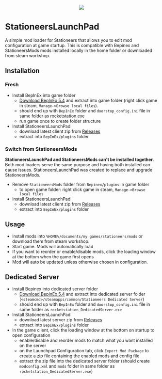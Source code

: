 <p align="center"><img src="docs/SLP_logo.png" /></p>

# StationeersLaunchPad

A simple mod loader for Stationeers that allows you to edit mod configuration at game startup. This is compatible with Bepinex and StationeersMods mods installed locally in the home folder or downloaded from steam workshop.

## Installation

### Fresh
- Install BepInEx into game folder
  - [Download BepInEx 5.4](https://github.com/BepInEx/BepInEx/releases/download/v5.4.23.3/BepInEx_win_x64_5.4.23.3.zip) and extract into game folder (right click game in steam, `Manage->Browse local files`).
  - should end up with `BepInEx` folder and `doorstop_config.ini` file in same folder as rocketstation.exe
  - run game once to create folder structure
- Install StationeersLaunchPad
  - download latest client zip from [Releases](https://github.com/StationeersLaunchPad/StationeersLaunchPad/releases)
  - extract into `BepInEx/plugins` folder

### Switch from StationeersMods
__StationeersLaunchPad and StationeersMods can't be installed together__. Both mod loaders serve the same purpose and having both installed can cause issues. StationeersLaunchPad was created to replace and upgrade StationeersMods.

- Remove `StationeersMods` folder from `Bepinex/plugins` in game folder
  - to open game folder: right click game in steam, `Manage->Browse local files`
- Install StationeersLaunchPad
  - download latest client zip from [Releases](https://github.com/StationeersLaunchPad/StationeersLaunchPad/releases)
  - extract into `BepInEx/plugins` folder

## Usage

- Install mods into `%HOME%/documents/my games/stationeers/mods` or download them from steam workshop.
- Start game. Mods will automatically load
- If you want to reorder or enable/disable mods, click the loading window at the bottom when the game first opens
- Mod will auto be updated unless otherwise chosen in configuration.

## Dedicated Server

- Install Bepinex into dedicated server folder
  - [Download BepInEx 5.4](https://github.com/BepInEx/BepInEx/releases/download/v5.4.23.3/BepInEx_win_x64_5.4.23.3.zip) and extract into dedicated server folder (`<steamcmd>/steamapps/common/Stationeers Dedicated Server`)
  - should end up with `BepInEx` folder and `doorstop_config.ini` file in same folder as `rocketstation_DedicatedServer.exe`
- Install StationeersLaunchPad
  - download latest server zip from [Releases](https://github.com/StationeersLaunchPad/StationeersLaunchPad/releases)
  - extract into `BepInEx/plugins` folder
- In the game client, click the loading window at the bottom on startup to open configuration
  - enable/disable and reorder mods to match what you want installed on the server
  - on the Launchpad Configuration tab, click `Export Mod Package` to create a zip file containing the enabled mods and config file
  - extract the zip file into the dedicated server folder (should create `modconfig.xml` and `mods` folder in same folder as `rocketstation_DedicatedServer.exe`)
